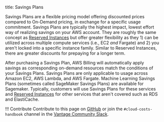 title: Savings Plans

Savings Plans are a flexible pricing model offering discounted prices compared to On-Demand pricing, in exchange for a specific usage commitment. Savings Plans are typically the highest impact, lowest effort way of realizing savings on your AWS account. They are roughly the same concept as [Reserved Instances](../reserved-instances) but offer greater flexibility as they 1) can be utilized across multiple compute services (i.e., EC2 _and_ Fargate) and 2) you aren't locked into a specific instance family. Similar to Reserved Instances, there are greater discounts for prepaying for a longer term.

After purchasing a Savings Plan, AWS Billing will automatically apply savings as corresponding on-demand resources match the conditions of your Savings Plans. Savings Plans are only applicable to usage across Amazon EC2, AWS Lambda, and AWS Fargate. Machine Learning Savings Plans (sometimes called SageMaker Savings Plans) are available for Sagemaker. Typically, customers will use Savings Plans for these services and [Reserved Instances](/aws/concepts/reserved-instances/) for other services that aren't covered such as RDS and ElastiCache.

!!! Contribute
    Contribute to this page on [GitHub](https://github.com/vantage-sh/handbook) or join the `#cloud-costs-handbook` channel in the [Vantage Community Slack](https://vantage.sh/slack).
